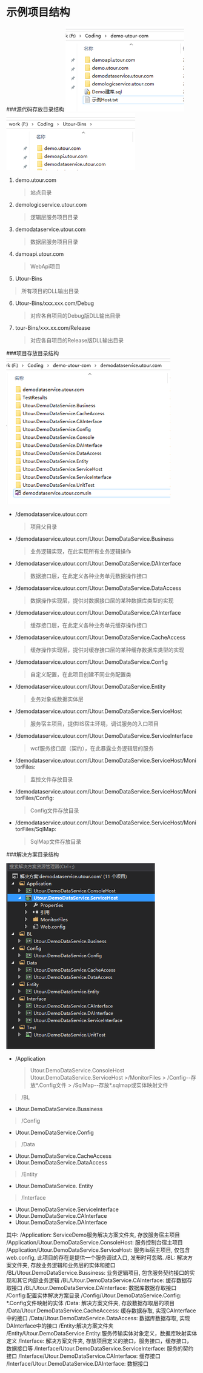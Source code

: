 # 示例项目结构

###源代码存放目录结构
![源代码存放目录结构](../images/img3.png)
![dll输出目录](img4.png)

1. demo.utour.com
   >站点目录
2. demologicservice.utour.com
   >逻辑层服务项目目录
3. demodataservice.utour.com
   >数据层服务项目目录
4. damoapi.utour.com
   >WebApi项目
5. Utour-Bins
  >所有项目的DLL输出目录 	
6. Utour-Bins/xxx.xxx.com/Debug
   >对应各自项目的Debug版DLL输出目录
7. tour-Bins/xxx.xx.com/Release
   >对应各自项目的Release版DLL输出目录

###项目存放目录结构
![项目存放目录结构](../images/img5.png)

* /demodataservice.utour.com
  >项目父目录
* /demodataservice.utour.com/Utour.DemoDataService.Business
  >业务逻辑实现，在此实现所有业务逻辑操作
* /demodataservice.utour.com/Utour.DemoDataService.DAInterface
   >数据接口层，在此定义各种业务单元数据操作接口
* /demodataservice.utour.com/Utour.DemoDataService.DataAccess
  >数据操作实现层，提供对数据接口层的某种数据库类型的实现
* /demodataservice.utour.com/Utour.DemoDataService.CAInterface
   >缓存接口层，在此定义各种业务单元缓存操作接口
* /demodataservice.utour.com/Utour.DemoDataService.CacheAccess
  >缓存操作实现层，提供对缓存接口层的某种缓存数据库类型的实现
* /demodataservice.utour.com/Utour.DemoDataService.Config
  >自定义配置，在此项目创建不同业务配置类
* /demodataservice.utour.com/Utour.DemoDataService.Entity
  >业务对象或数据实体层
* /demodataservice.utour.com/Utour.DemoDataService.ServiceHost
  >服务宿主项目，提供IIS宿主环境，调试服务的入口项目
* /demodataservice.utour.com/Utour.DemoDataService.ServiceInterface
  >wcf服务接口层（契约），在此暴露业务逻辑层的服务
* /demodataservice.utour.com/Utour.DemoDataService.ServiceHost/MonitorFiles: 
  >监控文件存放目录
* /demodataservice.utour.com/Utour.DemoDataService.ServiceHost/MonitorFiles/Config: 
  >Config文件存放目录
* /demodataservice.utour.com/Utour.DemoDataService.ServiceHost/MonitorFiles/SqlMap: 
  >SqlMap文件存放目录

###解决方案目录结构

![解决方案目录结构](../images/img6.png)

* /Application
   >Utour.DemoDataService.ConsoleHost
   >Utour.DemoDataService.ServiceHost
      >/MonitorFiles
          > /Config--存放\*.Config文件
          > /SqlMap--存放\*.sqlmap或实体映射文件

> /BL
   * Utour.DemoDataService.Bussiness

> /Config
   * Utour.DemoDataService.Config

> /Data
   * Utour.DemoDataService.CacheAccess
   * Utour.DemoDataService.DataAccess

>/Entity
   * Utour.DemoDataService. Entity

>/Interface
   * Utour.DemoDataService.ServiceInterface
   * Utour.DemoDataService.CAInterface
   * Utour.DemoDataService.DAInterface

其中: 
/Application: ServiceDemo服务解决方案文件夹, 存放服务宿主项目
/Application/Utour.DemoDataService.ConsoleHost: 服务控制台宿主项目
/Application/Utour.DemoDataService.ServiceHost: 服务iis宿主项目, 仅包含web.config, 此项目的存在是提供一个服务调试入口, 发布时可忽略.
/BL: 解决方案文件夹, 存放业务逻辑和业务层的实体和接口	
/BL/Utour.DemoDataService.Bussiness: 业务逻辑项目, 包含服务契约接口的实现和其它内部业务逻辑
/BL/Utour.DemoDataService.CAInterface: 缓存数据存取接口
/BL/Utour.DemoDataService.DAInterface: 数据库数据存取接口
/Config:配置实体解决方案目录
/Config/Utour.DemoDataService.Config: \*.Config文件映射的实体
/Data: 解决方案文件夹, 存放数据存取层的项目
/Data/Utour.DemoDataService.CacheAccess: 缓存数据存取, 实现CAInterface中的接口
/Data/Utour.DemoDataService.DataAccess: 数据库数据存取, 实现DAInterface中的接口
/Entity:解决方案文件夹
/Entity/Utour.DemoDataService.Entity:服务传输实体对象定义，数据库映射实体定义
/Interface: 解决方案文件夹, 存放项目定义的接口，服务接口，缓存接口，数据接口等
/Interface/Utour.DemoDataService.ServiceInterface: 服务的契约接口
/Interface/Utour.DemoDataService.CAInterface: 缓存接口
/Interface/Utour.DemoDataService.DAInterface: 数据接口